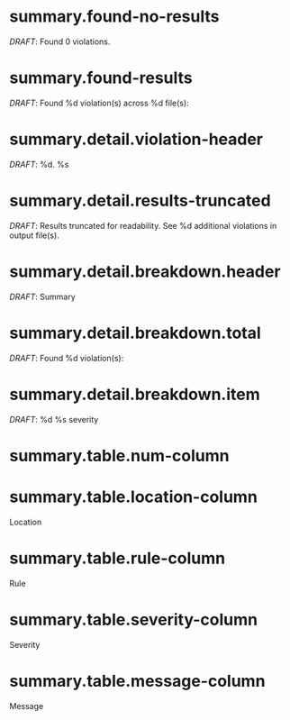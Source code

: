 # summary.found-no-results

*DRAFT*: Found 0 violations.

# summary.found-results

*DRAFT*: Found %d violation(s) across %d file(s):

# summary.detail.violation-header

*DRAFT*: %d. %s

# summary.detail.results-truncated

*DRAFT*: Results truncated for readability. See %d additional violations in output file(s).

# summary.detail.breakdown.header

*DRAFT*: Summary

# summary.detail.breakdown.total

*DRAFT*: Found %d violation(s):

# summary.detail.breakdown.item

*DRAFT*: %d %s severity

# summary.table.num-column

 #

# summary.table.location-column

Location

# summary.table.rule-column

Rule

# summary.table.severity-column

Severity

# summary.table.message-column

Message
